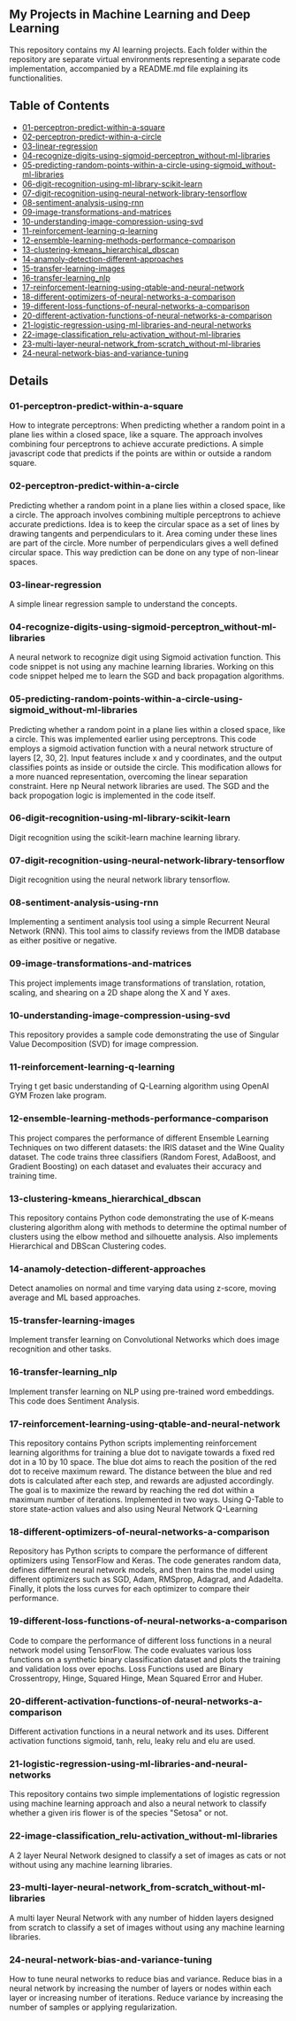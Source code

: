 ## My Projects in Machine Learning and Deep Learning
This repository contains my AI learning projects.
Each folder within the repository are separate virtual environments representing a separate code implementation, accompanied by a README.md file explaining its functionalities.

## Table of Contents
- [01-perceptron-predict-within-a-square](#01-perceptron-predict-within-a-square)
- [02-perceptron-predict-within-a-circle](#02-perceptron-predict-within-a-circle)
- [03-linear-regression](#03-linear-regression)
- [04-recognize-digits-using-sigmoid-perceptron_without-ml-libraries](#04-recognize-digits-using-sigmoid-perceptron_without-ml-libraries)
- [05-predicting-random-points-within-a-circle-using-sigmoid_without-ml-libraries](#05-predicting-random-points-within-a-circle-using-sigmoid_without-ml-libraries)
- [06-digit-recognition-using-ml-library-scikit-learn](#06-digit-recognition-using-ml-library-scikit-learn)
- [07-digit-recognition-using-neural-network-library-tensorflow](#07-digit-recognition-using-neural-network-library-tensorflow)
- [08-sentiment-analysis-using-rnn](#08-sentiment-analysis-using-rnn)
- [09-image-transformations-and-matrices](#09-image-transformations-and-matrices)
- [10-understanding-image-compression-using-svd](#10-understanding-image-compression-using-svd)
- [11-reinforcement-learning-q-learning](#11-reinforcement-learning-q-learning)
- [12-ensemble-learning-methods-performance-comparison](#12-ensemble-learning-methods-performance-comparison)
- [13-clustering-kmeans_hierarchical_dbscan](#13-clustering-kmeans_hierarchical_dbscan)
- [14-anamoly-detection-different-approaches](#14-anamoly-detection-different-approaches)
- [15-transfer-learning-images](#15-transfer-learning-images)
- [16-transfer-learning_nlp](#16-transfer-learning_nlp)
- [17-reinforcement-learning-using-qtable-and-neural-network](#17-reinforcement-learning-using-qtable-and-neural-network)
- [18-different-optimizers-of-neural-networks-a-comparison](#18-different-optimizers-of-neural-networks-a-comparison)
- [19-different-loss-functions-of-neural-networks-a-comparison](#19-different-loss-functions-of-neural-networks-a-comparison)
- [20-different-activation-functions-of-neural-networks-a-comparison](#20-different-activation-functions-of-neural-networks-a-comparison)
- [21-logistic-regression-using-ml-libraries-and-neural-networks](#21-logistic-regression-using-ml-libraries-and-neural-networks)
- [22-image-classification_relu-activation_without-ml-libraries](#22-image-classification_relu-activation_without-ml-libraries)
- [23-multi-layer-neural-network_from-scratch_without-ml-libraries](#23-multi-layer-neural-network_from-scratch_without-ml-libraries)
- [24-neural-network-bias-and-variance-tuning](#24-neural-network-bias-and-variance-tuning)

## Details
### 01-perceptron-predict-within-a-square
How to integrate perceptrons: When predicting whether a random point in a plane lies within a closed space, like a square. The approach involves combining four perceptrons to achieve accurate predictions. A simple javascript code that predicts if the points are within or outside a random square.

### 02-perceptron-predict-within-a-circle
Predicting whether a random point in a plane lies within a closed space, like a circle. The approach involves combining multiple perceptrons to achieve accurate predictions. Idea is to keep the circular space as a set of lines by drawing tangents and perpendiculars to it. Area coming under these lines are part of the circle. More number of perpendiculars gives a well defined circular space. This way prediction can be done on any type of non-linear spaces.

### 03-linear-regression
A simple linear regression sample to understand the concepts.

### 04-recognize-digits-using-sigmoid-perceptron_without-ml-libraries
A neural network to recognize digit using Sigmoid activation function. This code snippet is not using any machine learning libraries. Working on this code snippet helped me to learn the SGD and back propagation algorithms.

### 05-predicting-random-points-within-a-circle-using-sigmoid_without-ml-libraries
Predicting whether a random point in a plane lies within a closed space, like a circle. This was implemented earlier using perceptrons. This code employs a sigmoid activation function with a neural network structure of layers [2, 30, 2]. Input features include x and y coordinates, and the output classifies points as inside or outside the circle. This modification allows for a more nuanced representation, overcoming the linear separation constraint. Here np Neural network libraries are used. The SGD and the back propogation logic is implemented in the code itself.

### 06-digit-recognition-using-ml-library-scikit-learn
Digit recognition using the scikit-learn machine learning library.

### 07-digit-recognition-using-neural-network-library-tensorflow
Digit recognition using the neural network library tensorflow.

### 08-sentiment-analysis-using-rnn
Implementing a sentiment analysis tool using a simple Recurrent Neural Network (RNN). This tool aims to classify reviews from the IMDB database as either positive or negative.

### 09-image-transformations-and-matrices
This project implements image transformations of translation, rotation, scaling, and shearing on a 2D shape along the X and Y axes.

### 10-understanding-image-compression-using-svd
This repository provides a sample code demonstrating the use of Singular Value Decomposition (SVD) for image compression.

### 11-reinforcement-learning-q-learning
Trying t get basic understanding of Q-Learning algorithm using OpenAI GYM Frozen lake program.

### 12-ensemble-learning-methods-performance-comparison
This project compares the performance of different Ensemble Learning Techniques on two different datasets: the IRIS dataset and the Wine Quality dataset. The code trains three classifiers (Random Forest, AdaBoost, and Gradient Boosting) on each dataset and evaluates their accuracy and training time.

### 13-clustering-kmeans_hierarchical_dbscan
This repository contains Python code demonstrating the use of K-means clustering algorithm along with methods to determine the optimal number of clusters using the elbow method and silhouette analysis. Also implements Hierarchical and DBScan Clustering codes.

### 14-anamoly-detection-different-approaches
Detect anamolies on normal and time varying data using z-score, moving average and ML based approaches.

### 15-transfer-learning-images
Implement transfer learning on Convolutional Networks which does image recognition and other tasks.

### 16-transfer-learning_nlp
Implement transfer learning on NLP using pre-trained word embeddings. This code does Sentiment Analysis.

### 17-reinforcement-learning-using-qtable-and-neural-network
This repository contains Python scripts implementing reinforcement learning algorithms for training a blue dot to navigate towards a fixed red dot in a 10 by 10 space. The blue dot aims to reach the position of the red dot to receive maximum reward. The distance between the blue and red dots is calculated after each step, and rewards are adjusted accordingly. The goal is to maximize the reward by reaching the red dot within a maximum number of iterations. Implemented in two ways. Using Q-Table to store state-action values and also using Neural Network Q-Learning

### 18-different-optimizers-of-neural-networks-a-comparison
Repository has Python scripts to compare the performance of different optimizers using TensorFlow and Keras. The code generates random data, defines different neural network models, and then trains the model using different optimizers such as SGD, Adam, RMSprop, Adagrad, and Adadelta. Finally, it plots the loss curves for each optimizer to compare their performance.

### 19-different-loss-functions-of-neural-networks-a-comparison
Code to compare the performance of different loss functions in a neural network model using TensorFlow. The code evaluates various loss functions on a synthetic binary classification dataset and plots the training and validation loss over epochs. Loss Functions used are Binary Crossentropy, Hinge, Squared Hinge, Mean Squared Error and Huber.

### 20-different-activation-functions-of-neural-networks-a-comparison
Different activation functions in a neural network and its uses. Different activation functions sigmoid, tanh, relu, leaky relu and elu are used.

### 21-logistic-regression-using-ml-libraries-and-neural-networks
This repository contains two simple implementations of logistic regression using machine learning approach and also a neural network to classify whether a given iris flower is of the species "Setosa" or not.

### 22-image-classification_relu-activation_without-ml-libraries
A 2 layer Neural Network designed to classify a set of images as cats or not without using any machine learning libraries.

### 23-multi-layer-neural-network_from-scratch_without-ml-libraries
A multi layer Neural Network with any number of hidden layers designed from scratch to classify a set of images without using any machine learning libraries.

### 24-neural-network-bias-and-variance-tuning
How to tune neural networks to reduce bias and variance. Reduce bias in a neural network by increasing the number of layers or nodes within each layer or increasing number of iterations. Reduce variance by increasing the number of samples or applying regularization.